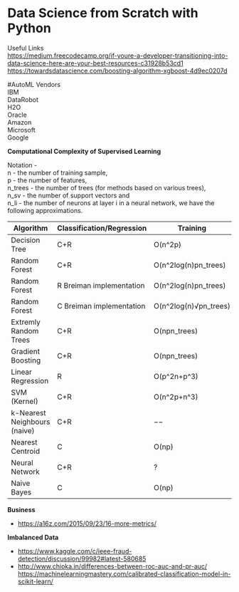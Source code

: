 # Data Science from Scratch with Python

Useful Links  
https://medium.freecodecamp.org/if-youre-a-developer-transitioning-into-data-science-here-are-your-best-resources-c31928b53cd1  
https://towardsdatascience.com/boosting-algorithm-xgboost-4d9ec0207d  


#AutoML Vendors  
IBM  
DataRobot  
H2O  
Oracle  
Amazon  
Microsoft  
Google  


**Computational Complexity of Supervised Learning**

Notation -  
n       - the number of training sample,   
p       - the number of features,   
n_trees - the number of trees (for methods based on various trees),   
n_sv    - the number of support vectors and   
n_li    - the number of neurons at layer  i in a neural network, we have the following approximations.  


| Algorithm                    | Classification/Regression | Training              | Prediction                  |
|------------------------------|---------------------------|-----------------------|-----------------------------|
| Decision Tree                | C+R                       | O(n^2p)               | O(p)                        |
| Random Forest                | C+R                       | O(n^2log(n)pn_trees)  | O(pntrees)                  |
| Random Forest                | R Breiman implementation  | O(n^2log(n)pn_trees)  | O(pntrees)                  |
| Random Forest                | C Breiman implementation  | O(n^2log(n)√pn_trees) | O(pntrees)                  |
| Extremly Random Trees        | C+R                       | O(npn_trees)          | O(npntrees)                 |
| Gradient Boosting            | C+R                       | O(npn_trees)          | O(pntrees)                  |
| Linear Regression            | R                         | O(p^2n+p^3)           | O(p)                        |
| SVM (Kernel)                 | C+R                       | O(n^2p+n^3)           | O(n_{sv}p)                  |
| k-Nearest Neighbours (naive) | C+R                       | −−                    | O(np)                       |
| Nearest Centroid             | C                         | O(np)                 | O(p)                        |
| Neural Network               | C+R                       | ?                     | O(pn_{l1}+n_{l1}n_{l2}+...) |
| Naive Bayes                  | C                         | O(np)                 | O(p)                        |


**Business**

- https://a16z.com/2015/09/23/16-more-metrics/



**Imbalanced Data**

- https://www.kaggle.com/c/ieee-fraud-detection/discussion/99982#latest-580685
- http://www.chioka.in/differences-between-roc-auc-and-pr-auc/
https://machinelearningmastery.com/calibrated-classification-model-in-scikit-learn/





